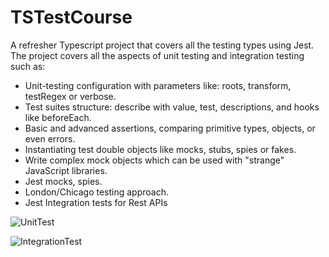 # TSTestCourse

A refresher Typescript project that covers all the testing types using Jest. The project covers all the aspects of unit testing and integration testing such as: 
  - Unit-testing configuration with parameters like: roots, transform, testRegex or verbose.
  - Test suites structure: describe with value, test, descriptions, and hooks like beforeEach.
  - Basic and advanced assertions, comparing primitive types, objects, or even errors.
  - Instantiating test double objects like mocks, stubs, spies or fakes.
  - Write complex mock objects which can be used with "strange" JavaScript libraries.
  - Jest mocks, spies.
  - London/Chicago testing approach.
  - Jest Integration tests for Rest APIs

![UnitTest](https://github.com/user-attachments/assets/0f61e0b5-04f6-4315-8609-0146c496dd94)

![IntegrationTest](https://github.com/user-attachments/assets/d7a5521c-195d-43ce-ac92-cb078bb34c4d)
